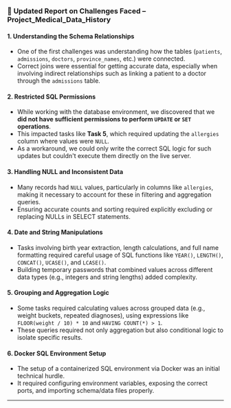 
### 📝 **Updated Report on Challenges Faced – Project_Medical_Data_History**

#### 1. **Understanding the Schema Relationships**
- One of the first challenges was understanding how the tables (`patients`, `admissions`, `doctors`, `province_names`, etc.) were connected.
- Correct joins were essential for getting accurate data, especially when involving indirect relationships such as linking a patient to a doctor through the `admissions` table.

#### 2. **Restricted SQL Permissions**
- While working with the database environment, we discovered that we **did not have sufficient permissions to perform `UPDATE` or `SET` operations**.
- This impacted tasks like **Task 5**, which required updating the `allergies` column where values were `NULL`.
- As a workaround, we could only write the correct SQL logic for such updates but couldn't execute them directly on the live server.

#### 3. **Handling NULL and Inconsistent Data**
- Many records had `NULL` values, particularly in columns like `allergies`, making it necessary to account for these in filtering and aggregation queries.
- Ensuring accurate counts and sorting required explicitly excluding or replacing NULLs in SELECT statements.

#### 4. **Date and String Manipulations**
- Tasks involving birth year extraction, length calculations, and full name formatting required careful usage of SQL functions like `YEAR()`, `LENGTH()`, `CONCAT()`, `UCASE()`, and `LCASE()`.
- Building temporary passwords that combined values across different data types (e.g., integers and string lengths) added complexity.

#### 5. **Grouping and Aggregation Logic**
- Some tasks required calculating values across grouped data (e.g., weight buckets, repeated diagnoses), using expressions like `FLOOR(weight / 10) * 10` and `HAVING COUNT(*) > 1`.
- These queries required not only aggregation but also conditional logic to isolate specific results.

#### 6. **Docker SQL Environment Setup**
- The setup of a containerized SQL environment via Docker was an initial technical hurdle.
- It required configuring environment variables, exposing the correct ports, and importing schema/data files properly.

---
